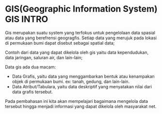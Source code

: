 # GIS(Geographic Information System) GIS INTRO

Gis merupakan suatu system yang terfokus untuk pengelolaan data spasial atau data yang berefrensi geogragfis. Setiap data yang merujuk pada lokasi di permukaan bumi dapat disebut sebagai spatial data;

Contoh dari data yang dapat dikelola oleh gis yaitu data kependudukan, data jaringan, saluran air, dan lain-lain;

Data gis ada dua macam:

+ Data Grafis, yaitu data yang menggambarkan bentuk atau kenampakan objek di permukaan bumi. ex: tanah, gedung, dan lain-lain.
+ Data Atribut/Tabulara, yaitu data deskriptif yang menyatakan nilai dari data grafis tersebut.

Pada pembahasan ini kita akan mempelajari bagaimana mengelola data tersebut hingga menjadi informasi yang dapat dikelola oleh masyarakat net.

